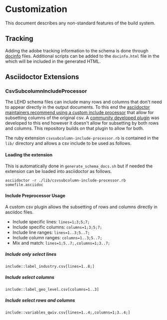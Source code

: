 # Customization

This document describes any non-standard features of the build system.

## Tracking
Adding the adobe tracking information to the schema is done through [docinfo](https://docs.asciidoctor.org/asciidoc/latest/docinfo/) files. 
Additional scripts can be added to the `docinfo.html` file in the which will be included in the generated HTML.

## Asciidoctor Extensions

### CsvSubcolumnIncludeProcessor

The LEHD schema files can include many rows and columns that don't need to appear directly in the output documents. To this end the [asciidoctor maintainers recommend using a custom include processor](https://github.com/asciidoctor/asciidoctor/issues/2101) that allow for subsetting columns of the original csv. A [community developed plugin](https://github.com/yugp2005/Asciidoctor-CSV-SubColumn) was developed to this end however it doesn't allow for subsetting by both rows and columns. This repository builds on that plugin to allow for both.

The ruby extension `csvsubcolumn-include-processor.rb` is contained in the `lib/` directory and allows a csv include to be used as follows. 

#### Loading the extension

This is automatically done in `generate_schema_docs.sh` but if needed the extension can be loaded into asciidoctor as follows.

```shell
asciidoctor -r ./lib/csvsubcolumn-include-processor.rb somefile.asciidoc
```

#### Include Preprocessor Usage

A custom csv plugin allows the subsetting of rows and columns directly in asciidoc files.

- Include specific lines: `lines=1;3;5;7;`
- Include specific columns: `columns=1;3;5;7;`
- Include line ranges: `lines=1..3;5..7;`
- Include column ranges: `columns=1..3;5..7;`
- Mix and match: `lines=1;5..7;,columns=1;3..7;`

##### Include only select lines
```asciidoc
include::label_industry.csv[lines=1..8;]
```

##### Include select columns
```asciidoc
include::label_geo_level.csv[columns=1..3]
```

##### Include select rows and columns
```asciidoc
include::variables_qwiv.csv[lines=1..4;,columns=1;3..4;]
```

